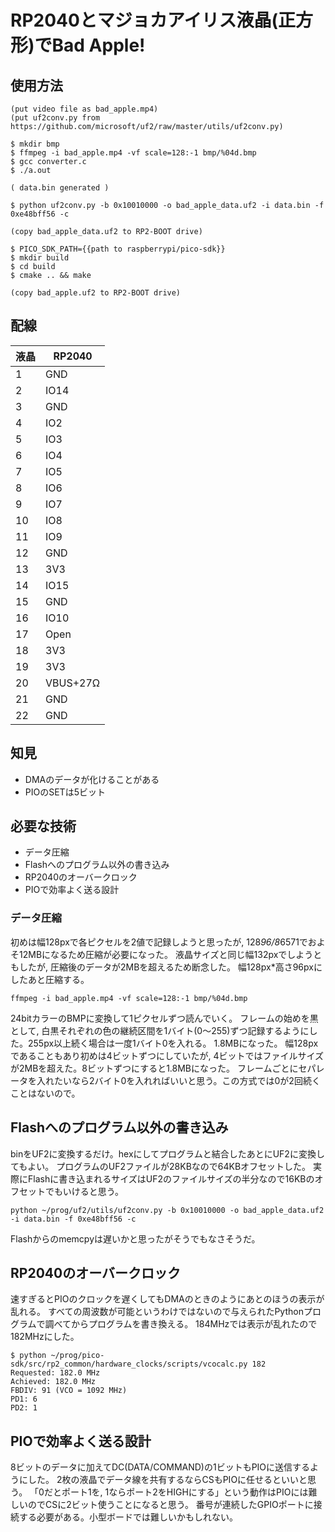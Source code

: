 # RP2040とマジョカアイリス液晶(正方形)でBad Apple!

## 使用方法

```
(put video file as bad_apple.mp4)
(put uf2conv.py from https://github.com/microsoft/uf2/raw/master/utils/uf2conv.py)

$ mkdir bmp
$ ffmpeg -i bad_apple.mp4 -vf scale=128:-1 bmp/%04d.bmp
$ gcc converter.c
$ ./a.out

( data.bin generated )

$ python uf2conv.py -b 0x10010000 -o bad_apple_data.uf2 -i data.bin -f 0xe48bff56 -c

(copy bad_apple_data.uf2 to RP2-BOOT drive)

$ PICO_SDK_PATH={{path to raspberrypi/pico-sdk}}
$ mkdir build
$ cd build
$ cmake .. && make

(copy bad_apple.uf2 to RP2-BOOT drive)
```

## 配線

| 液晶 | RP2040 |
|----|------|
| 1  | GND  |
| 2  | IO14 |
| 3  | GND  |
| 4  | IO2  |
| 5  | IO3  |
| 6  | IO4  |
| 7  | IO5  |
| 8  | IO6  |
| 9  | IO7  |
| 10 | IO8  |
| 11 | IO9  |
| 12 | GND  |
| 13 | 3V3  |
| 14 | IO15 |
| 15 | GND  |
| 16 | IO10 |
| 17 | Open |
| 18 | 3V3  |
| 19 | 3V3  |
| 20 | VBUS+27Ω |
| 21 | GND  |
| 22 | GND  |

## 知見

* DMAのデータが化けることがある
* PIOのSETは5ビット

## 必要な技術

* データ圧縮
* Flashへのプログラム以外の書き込み
* RP2040のオーバークロック
* PIOで効率よく送る設計

### データ圧縮

初めは幅128pxで各ピクセルを2値で記録しようと思ったが, 128*96/8*6571でおよそ12MBになるため圧縮が必要になった。
液晶サイズと同じ幅132pxでしようともしたが, 圧縮後のデータが2MBを超えるため断念した。
幅128px*高さ96pxにしたあと圧縮する。

`ffmpeg -i bad_apple.mp4 -vf scale=128:-1 bmp/%04d.bmp`

24bitカラーのBMPに変換して1ピクセルずつ読んでいく。
フレームの始めを黒として, 白黒それぞれの色の継続区間を1バイト(0〜255)ずつ記録するようにした。255px以上続く場合は一度1バイト0を入れる。
1.8MBになった。
幅128pxであることもあり初めは4ビットずつにしていたが, 4ビットではファイルサイズが2MBを超えた。8ビットずつにすると1.8MBになった。
フレームごとにセパレータを入れたいなら2バイト0を入れればいいと思う。この方式では0が2回続くことはないので。

## Flashへのプログラム以外の書き込み

binをUF2に変換するだけ。hexにしてプログラムと結合したあとにUF2に変換してもよい。
プログラムのUF2ファイルが28KBなので64KBオフセットした。
実際にFlashに書き込まれるサイズはUF2のファイルサイズの半分なので16KBのオフセットでもいけると思う。

`python ~/prog/uf2/utils/uf2conv.py -b 0x10010000 -o bad_apple_data.uf2 -i data.bin -f 0xe48bff56 -c`

Flashからのmemcpyは遅いかと思ったがそうでもなさそうだ。

## RP2040のオーバークロック

速すぎるとPIOのクロックを遅くしてもDMAのときのようにあとのほうの表示が乱れる。
すべての周波数が可能というわけではないので与えられたPythonプログラムで調べてからプログラムを書き換える。
184MHzでは表示が乱れたので182MHzにした。

```
$ python ~/prog/pico-sdk/src/rp2_common/hardware_clocks/scripts/vcocalc.py 182
Requested: 182.0 MHz
Achieved: 182.0 MHz
FBDIV: 91 (VCO = 1092 MHz)
PD1: 6
PD2: 1
```

## PIOで効率よく送る設計

8ビットのデータに加えてDC(DATA/COMMAND)の1ビットもPIOに送信するようにした。
2枚の液晶でデータ線を共有するならCSもPIOに任せるといいと思う。
「0だとポート1を, 1ならポート2をHIGHにする」という動作はPIOには難しいのでCSに2ビット使うことになると思う。
番号が連続したGPIOポートに接続する必要がある。小型ボードでは難しいかもしれない。

